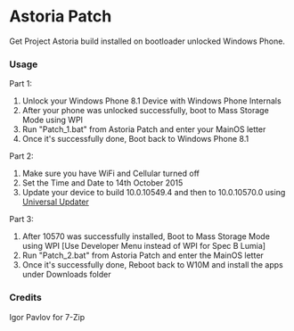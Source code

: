 # Astoria Patch
Get Project Astoria build installed on bootloader unlocked Windows Phone.

### Usage
Part 1:
1) Unlock your Windows Phone 8.1 Device with Windows Phone Internals
2) After your phone was unlocked successfully, boot to Mass Storage Mode using WPI
4) Run "Patch_1.bat" from Astoria Patch and enter your MainOS letter
5) Once it's successfully done, Boot back to Windows Phone 8.1


Part 2:
1) Make sure you have WiFi and Cellular turned off
2) Set the Time and Date to 14th October 2015
3) Update your device to build 10.0.10549.4 and then to 10.0.10570.0 using [Universal Updater](https://github.com/fadilfadz01/Universal_Updater)


Part 3:
1) After 10570 was successfully installed, Boot to Mass Storage Mode using WPI [Use Developer Menu instead of WPI for Spec B Lumia]
2) Run "Patch_2.bat" from Astoria Patch and enter the MainOS letter
3) Once it's successfully done, Reboot back to W10M and install the apps under Downloads folder


### Credits
Igor Pavlov for 7-Zip
